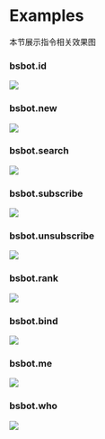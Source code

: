 # Examples

本节展示指令相关效果图

### bsbot.id

![](./public/bbid.png)

### bsbot.new

![](public/bbnew.png)

### bsbot.search

![](public/bbsearch.png)

### bsbot.subscribe

![](public/bbsub.png)

### bsbot.unsubscribe

![](public/bbunsub.png)


### bsbot.rank

![](public/bbrank.png)

### bsbot.bind

![](public/bbbind.png)

### bsbot.me

![](public/bbme.png)

### bsbot.who

![](public/bbwho.png)
